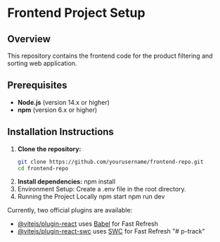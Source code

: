 

# Frontend Project Setup

## Overview
This repository contains the frontend code for the product filtering and sorting web application.

## Prerequisites
- **Node.js** (version 14.x or higher)
- **npm** (version 6.x or higher)

## Installation Instructions

1. **Clone the repository:**
   ```bash
   git clone https://github.com/yourusername/frontend-repo.git
   cd frontend-repo
2. **Install dependencies:**
   npm install
3. Environment Setup:
   Create a .env file in the root directory.
4. Running the Project Locally
   npm start
   npm run dev

Currently, two official plugins are available:

- [@vitejs/plugin-react](https://github.com/vitejs/vite-plugin-react/blob/main/packages/plugin-react/README.md) uses [Babel](https://babeljs.io/) for Fast Refresh
- [@vitejs/plugin-react-swc](https://github.com/vitejs/vite-plugin-react-swc) uses [SWC](https://swc.rs/) for Fast Refresh
"# p-track" 
